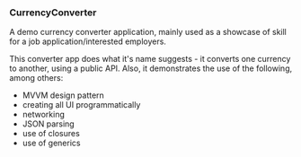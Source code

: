 ### CurrencyConverter

A demo currency converter application, mainly used as a showcase of skill for a job application/interested employers.

This converter app does what it's name suggests - it converts one currency to another, using a public API.
Also, it demonstrates the use of the following, among others:

- MVVM design pattern
- creating all UI programmatically
- networking
- JSON parsing
- use of closures
- use of generics
